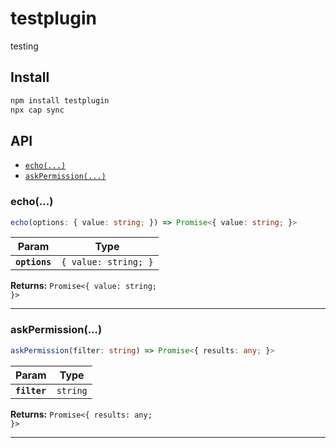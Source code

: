 # testplugin

testing

## Install

```bash
npm install testplugin
npx cap sync
```

## API

<docgen-index>

* [`echo(...)`](#echo)
* [`askPermission(...)`](#askpermission)

</docgen-index>

<docgen-api>
<!--Update the source file JSDoc comments and rerun docgen to update the docs below-->

### echo(...)

```typescript
echo(options: { value: string; }) => Promise<{ value: string; }>
```

| Param         | Type                            |
| ------------- | ------------------------------- |
| **`options`** | <code>{ value: string; }</code> |

**Returns:** <code>Promise&lt;{ value: string; }&gt;</code>

--------------------


### askPermission(...)

```typescript
askPermission(filter: string) => Promise<{ results: any; }>
```

| Param        | Type                |
| ------------ | ------------------- |
| **`filter`** | <code>string</code> |

**Returns:** <code>Promise&lt;{ results: any; }&gt;</code>

--------------------

</docgen-api>
